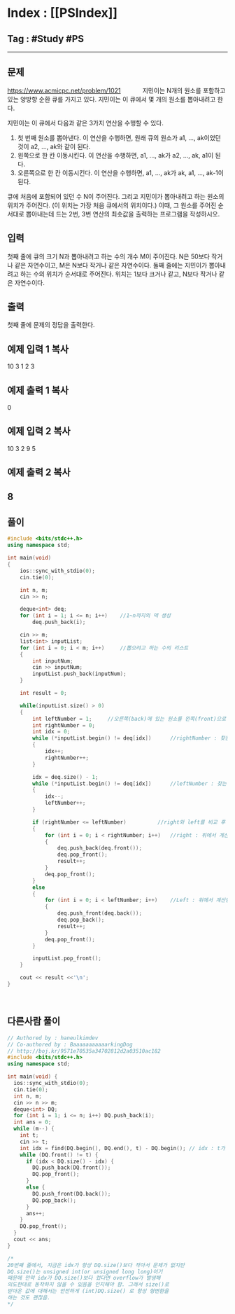 # Index : [[PSIndex]]
## Tag : #Study #PS
---

## 문제
https://www.acmicpc.net/problem/1021
   
지민이는 N개의 원소를 포함하고 있는 양방향 순환 큐를 가지고 있다. 지민이는 이 큐에서 몇 개의 원소를 뽑아내려고 한다.

지민이는 이 큐에서 다음과 같은 3가지 연산을 수행할 수 있다.

1.  첫 번째 원소를 뽑아낸다. 이 연산을 수행하면, 원래 큐의 원소가 a1, ..., ak이었던 것이 a2, ..., ak와 같이 된다.
2.  왼쪽으로 한 칸 이동시킨다. 이 연산을 수행하면, a1, ..., ak가 a2, ..., ak, a1이 된다.
3.  오른쪽으로 한 칸 이동시킨다. 이 연산을 수행하면, a1, ..., ak가 ak, a1, ..., ak-1이 된다.

큐에 처음에 포함되어 있던 수 N이 주어진다. 그리고 지민이가 뽑아내려고 하는 원소의 위치가 주어진다. (이 위치는 가장 처음 큐에서의 위치이다.) 이때, 그 원소를 주어진 순서대로 뽑아내는데 드는 2번, 3번 연산의 최솟값을 출력하는 프로그램을 작성하시오.

## 입력

첫째 줄에 큐의 크기 N과 뽑아내려고 하는 수의 개수 M이 주어진다. N은 50보다 작거나 같은 자연수이고, M은 N보다 작거나 같은 자연수이다. 둘째 줄에는 지민이가 뽑아내려고 하는 수의 위치가 순서대로 주어진다. 위치는 1보다 크거나 같고, N보다 작거나 같은 자연수이다.

## 출력

첫째 줄에 문제의 정답을 출력한다.

## 예제 입력 1 복사

10 3
1 2 3

## 예제 출력 1 복사

0

## 예제 입력 2 복사

10 3
2 9 5

## 예제 출력 2 복사

8
   
---
## 풀이
```cpp
#include <bits/stdc++.h>
using namespace std;

int main(void) 
{
	ios::sync_with_stdio(0);
	cin.tie(0);

	int n, m;
	cin >> n;

	deque<int> deq;
	for (int i = 1; i <= n; i++)	//1~n까지의 덱 생성
		deq.push_back(i);

	cin >> m;
	list<int> inputList;
	for (int i = 0; i < m; i++)		//뽑으려고 하는 수의 리스트
	{
		int inputNum;
		cin >> inputNum;
		inputList.push_back(inputNum);
	}

	int result = 0;

	while(inputList.size() > 0)
	{
		int leftNumber = 1;		//오른쪽(back)에 있는 원소를 왼쪽(front)으로 보내려면 찾은거리 +1 을 해줘야됨
		int rightNumber = 0;
		int idx = 0;
		while (*inputList.begin() != deq[idx])		//rightNumber : 찾는 원소와 front의 거리
		{
			idx++;
			rightNumber++;
		}

		idx = deq.size() - 1;
		while (*inputList.begin() != deq[idx])		//leftNumber : 찾는 원소와 back의 거리
		{
			idx--;
			leftNumber++;
		}

		if (rightNumber <= leftNumber)			//right와 left를 비교 후 가까운 쪽으로 계산
		{
			for (int i = 0; i < rightNumber; i++)	//right : 위에서 계산한 거리만큼 왼쪽원소를 오른쪽으로 보냄
			{
				deq.push_back(deq.front());
				deq.pop_front();
				result++;
			}
			deq.pop_front();
		}
		else
		{
			for (int i = 0; i < leftNumber; i++)	//Left : 위에서 계산한 거리만큼 오른쪽 원소를 왼쪽으로 보냄
			{
				deq.push_front(deq.back());
				deq.pop_back();
				result++;
			}
			deq.pop_front();
		}

		inputList.pop_front();
	}

	cout << result <<'\n';
}
```
   
   
## 다른사람 풀이
```cpp
// Authored by : haneulkimdev
// Co-authored by : BaaaaaaaaaaarkingDog
// http://boj.kr/9571e70535a34702812d2a03510ac182
#include <bits/stdc++.h>
using namespace std;

int main(void) {
  ios::sync_with_stdio(0);
  cin.tie(0);
  int n, m;
  cin >> n >> m;
  deque<int> DQ;
  for (int i = 1; i <= n; i++) DQ.push_back(i);
  int ans = 0;
  while (m--) {
    int t;
    cin >> t;
    int idx = find(DQ.begin(), DQ.end(), t) - DQ.begin(); // idx : t가 있는 위치
    while (DQ.front() != t) {
      if (idx < DQ.size() - idx) { 
        DQ.push_back(DQ.front());
        DQ.pop_front();
      }
      else {
        DQ.push_front(DQ.back());
        DQ.pop_back();
      }
      ans++;
    }
    DQ.pop_front();
  }
  cout << ans;
}

/*
20번째 줄에서, 지금은 idx가 항상 DQ.size()보다 작아서 문제가 없지만
DQ.size()는 unsigned int(or unsigned long long)이기
때문에 만약 idx가 DQ.size()보다 컸다면 overflow가 발생해
의도한대로 동작하지 않을 수 있음을 인지해야 함. 그래서 size()로
받아온 값에 대해서는 안전하게 (int)DQ.size() 로 항상 형변환을
하는 것도 괜찮음.
*/
```